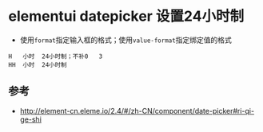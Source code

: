 # elementui datepicker 设置24小时制

- 使用`format`指定输入框的格式；使用`value-format`指定绑定值的格式

```
H	小时	24小时制；不补0	3
HH	小时	24小时制
```

## 参考
- http://element-cn.eleme.io/2.4/#/zh-CN/component/date-picker#ri-qi-ge-shi
